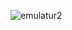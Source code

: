 ![emulatur2](https://user-images.githubusercontent.com/55578318/104950804-999cde00-59d6-11eb-82b1-0677ccb8f3ac.gif)



